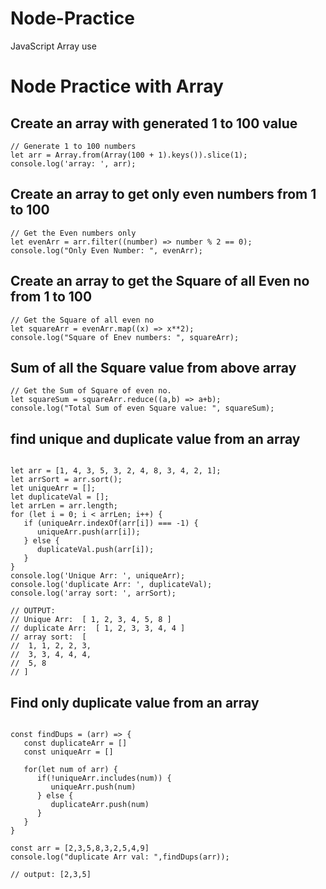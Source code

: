 # Node-Practice
JavaScript Array use

# Node Practice with Array
## Create an array with generated 1 to 100 value

```node
// Generate 1 to 100 numbers
let arr = Array.from(Array(100 + 1).keys()).slice(1);
console.log('array: ', arr);

```

## Create an array to get only even numbers from 1 to 100

```node
// Get the Even numbers only
let evenArr = arr.filter((number) => number % 2 == 0);
console.log("Only Even Number: ", evenArr);

```

## Create an array to get the Square of all Even no from 1 to 100

```node
// Get the Square of all even no
let squareArr = evenArr.map((x) => x**2);
console.log("Square of Enev numbers: ", squareArr);

```

## Sum of all the Square value from above array

```node
// Get the Sum of Square of even no.
let squareSum = squareArr.reduce((a,b) => a+b);
console.log("Total Sum of even Square value: ", squareSum);

```

## find unique and duplicate value from an array

```node

let arr = [1, 4, 3, 5, 3, 2, 4, 8, 3, 4, 2, 1];
let arrSort = arr.sort();
let uniqueArr = [];
let duplicateVal = [];
let arrLen = arr.length;
for (let i = 0; i < arrLen; i++) {
   if (uniqueArr.indexOf(arr[i]) === -1) {
      uniqueArr.push(arr[i]);
   } else {
      duplicateVal.push(arr[i]);
   }
}
console.log('Unique Arr: ', uniqueArr);
console.log('duplicate Arr: ', duplicateVal);
console.log('array sort: ', arrSort);

// OUTPUT:
// Unique Arr:  [ 1, 2, 3, 4, 5, 8 ]
// duplicate Arr:  [ 1, 2, 3, 3, 4, 4 ]
// array sort:  [
//  1, 1, 2, 2, 3,
//  3, 3, 4, 4, 4,
//  5, 8
// ]

```

## Find only duplicate value from an array

```node

const findDups = (arr) => {
   const duplicateArr = []
   const uniqueArr = []
   
   for(let num of arr) {
      if(!uniqueArr.includes(num)) {
         uniqueArr.push(num)
      } else {
         duplicateArr.push(num)
      }
   }
}

const arr = [2,3,5,8,3,2,5,4,9]
console.log("duplicate Arr val: ",findDups(arr));

// output: [2,3,5]

```
